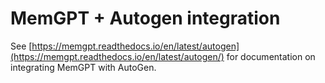 # MemGPT + Autogen integration

See [https://memgpt.readthedocs.io/en/latest/autogen](https://memgpt.readthedocs.io/en/latest/autogen/) for documentation on integrating MemGPT with AutoGen.
